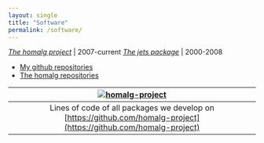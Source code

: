 ```yaml
---
layout: single
title: "Software"
permalink: /software/
---
```


[*The homalg project*](https://homalg-project.github.io)            | 2007-current
[*The jets package*](http://www.algebra.mathematik.uni-siegen.de/barakat/jets) | 2000-2008

<!-- [*The conley package*](http://www.algebra.mathematik.uni-siegen.de/conley)      | 2006-2008 -->

* [My github repositories](https://github.com/mohamed-barakat?tab=repositories)
* [The homalg repositories](https://github.com/homalg-project?tab=repositories)


|[![homalg-project](https://algebra.mathematik.uni-siegen.de/img/lines_of_code.png)]()|
|:---:|
| Lines of code of all packages we develop on [https://github.com/homalg-project](https://github.com/homalg-project) |
